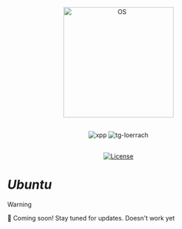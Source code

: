 <p align="center">
  <a href="https://skillicons.dev">
    <img src="https://skillicons.dev/icons?i=ubuntu" alt="OS" width="250"/>
  </a>
</p>
<br>
<div align="center">
<img alt="xpp" src="https://img.shields.io/badge/Linux-F7DF1E">
<img alt="tg-loerrach" src="https://img.shields.io/badge/Peharge-red">
<br>
<br>

[![License](https://img.shields.io/badge/license-MIT-blue.svg)](https://opensource.org/licenses/MIT)
</div>

# _Ubuntu_

> [!WARNING]  
> 🚀 Coming soon! Stay tuned for updates. Doesn't work yet
